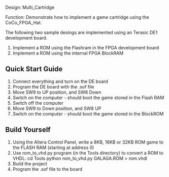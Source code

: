 Design: Multi_Cartridge

Function: Demonstrate how to implement a game cartridge using the CoCo_FPGA_Hat.

The following two sample desings are implemented using an Terasic DE1 development board.
 1. Implement a ROM using the Flashram in the FPGA development board
 2. Implement a ROM using the internal FPGA BlockRAM

Quick Start Guide
-----------------

1. Connect everything and turn on the DE board
2. Program the DE board with the .sof file
3. Move SW9 to UP position, and SW8 Down
4. Switch on the computer - should boot the game stored in the Flash RAM
5. Switch off the computer
6. Move SW9 to Down position, and SW8 UP
7. Switch on the computer - should boot the game stored in the BlockROM


Build Yourself
--------------
1. Using the Altera Control Panel, write a 8KB, 16KB or 32KB ROM game to the FLASH RAM (starting at address 0)
2. Use rom_to_vhd.py program (in the Tools directory) to convert a ROM to VHDL:
   cd Tools
   python rom_to_vhd.py GALAGA.ROM > rom.vhdl
3. Build the project
4. Program the .sof file to the board


